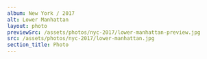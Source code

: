```yaml
---
album: New York / 2017
alt: Lower Manhattan
layout: photo
previewSrc: /assets/photos/nyc-2017/lower-manhattan-preview.jpg
src: /assets/photos/nyc-2017/lower-manhattan.jpg
section_title: Photo
---
```

